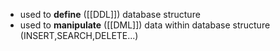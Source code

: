 - used to **define** ([[DDL]]) database structure 
- used to **manipulate** ([[DML]]) data within database structure (INSERT,SEARCH,DELETE...)